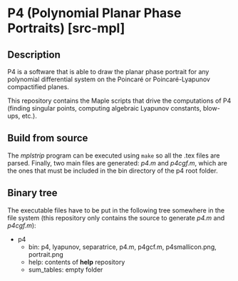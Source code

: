 # P4 (Polynomial Planar Phase Portraits) [src-mpl]

## Description

P4 is a software that is able to draw the planar phase portrait for any polynomial differential system on the Poincaré or Poincaré-Lyapunov compactified planes.

This repository contains the Maple scripts that drive the computations of P4 (finding singular points, computing algebraic Lyapunov constants, blow-ups, etc.).

## Build from source

The *mplstrip* program can be executed using `make` so all the .tex files are parsed. Finally, two main files are generated: *p4.m* and *p4cgf.m*, which are the ones that must be included in the bin directory of the p4 root folder.

## Binary tree

The executable files have to be put in the following tree somewhere in the file system (this repository only contains the source to generate *p4.m* and *p4cgf.m*):

* p4
    * bin: p4, lyapunov, separatrice, p4.m, p4gcf.m, p4smallicon.png, portrait.png
    * help: contents of **help** repository
    * sum_tables: empty folder
